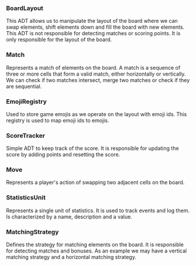 ﻿### BoardLayout
This ADT allows us to manipulate the layout of the board where we can swap elements, shift elements down and fill the board with new elements.
This ADT is not responsible for detecting matches or scoring points. It is only responsible for the layout of the board.

### Match
Represents a match of elements on the board. A match is a sequence of three or more cells that form a valid match, either horizontally or vertically.
We can check if two matches intersect, merge two matches or check if they are sequential.

### EmojiRegistry
Used to store game emojis as we operate on the layout with emoji ids. This registry is used to map emoji ids to emojis.

### ScoreTracker
Simple ADT to keep track of the score. It is responsible for updating the score by adding points and resetting the score.

### Move
Represents a player's action of swapping two adjacent cells on the board.

### StatisticsUnit
Represents a single unit of statistics. It is used to track events and log them. Is characterized by a name, description and a value.

### MatchingStrategy
Defines the strategy for matching elements on the board. It is responsible for detecting matches and bonuses. As an example we may have
a vertical matching strategy and a horizontal matching strategy.